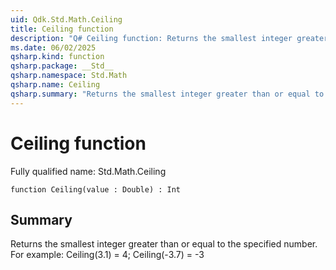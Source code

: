 ```yaml
---
uid: Qdk.Std.Math.Ceiling
title: Ceiling function
description: "Q# Ceiling function: Returns the smallest integer greater than or equal to the specified number. For example: Ceiling(3.1) = 4; Ceiling(-3.7) = -3"
ms.date: 06/02/2025
qsharp.kind: function
qsharp.package: __Std__
qsharp.namespace: Std.Math
qsharp.name: Ceiling
qsharp.summary: "Returns the smallest integer greater than or equal to the specified number. For example: Ceiling(3.1) = 4; Ceiling(-3.7) = -3"
---
```


# Ceiling function

Fully qualified name: Std.Math.Ceiling

```qsharp
function Ceiling(value : Double) : Int
```

## Summary
Returns the smallest integer greater than or equal to the specified number.
For example: Ceiling(3.1) = 4; Ceiling(-3.7) = -3
